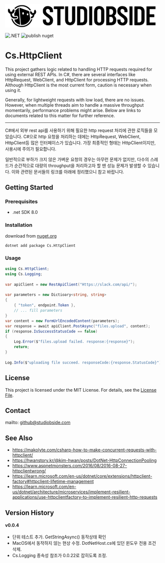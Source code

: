 ![](https://raw.githubusercontent.com/StudioBside/.github/main/Images/logo_horizontal.png)

![.NET](https://github.com/StudioBside/Cs.Logging/actions/workflows/dotnet.yml/badge.svg) ![publish nuget](https://github.com/StudioBside/StarServerEngine/actions/workflows/publish-nuget.yml/badge.svg)

# Cs.HttpClient

This project gathers logic related to handling HTTP requests required for using external REST APIs. In C#, there are several interfaces like HttpRequest, WebClient, and HttpClient for processing HTTP requests. Although HttpClient is the most current form, caution is necessary when using it.

Generally, for lightweight requests with low load, there are no issues. However, when multiple threads aim to handle a massive throughput momentarily, performance problems might arise. Below are links to documents related to this matter for further reference.
 
---

C#에서 외부 rest api를 사용하기 위해 필요한 http request 처리에 관한 로직들을 모았습니다. C#으로 http 요청을 처리하는 데에는 HttpRequest, WebClient, HttpClient등 많은 인터페이스가 있습니다. 가장 최종적인 형태는 HttpClient이지만, 사용시에 주의가 필요합니다. 

일반적으로 부하가 크지 않은 가벼운 요청의 경우는 아무런 문제가 없지만, 다수의 스레드가 순간적으로 대량의 throughput을 처리하고자 할 땐 성능 문제가 발생할 수 있습니다. 이와 관련된 문서들의 링크를 아래에 정리했으니 참고 바랍니다.

## Getting Started

### Prerequisites

- .net SDK 8.0

### Installation

download from [nuget.org](https://www.nuget.org/packages/Cs.HttpClient/)

```
dotnet add package Cs.HttpClient
```

### Usage
```csharp
using Cs.HttpClient;
using Cs.Logging;

var apiClient = new RestApiClient("Https://slack.com/api/");

var parameters = new Dictioary<string, string>
{
    { "token", endpoint.Token },
    // ... fill parameters
}
var content = new FormUrlEncodedContent(parameters);
var response = await apiClient.PostAsync("files.upload", content);
if (response.IsSuccessStatusCode == false)
{
    Log.Error($"files.upload failed. response:{response}");
    return;
}

Log.Info($"uploading file succeed. responseCode:{response.StatusCode}");
```

## License

This project is licensed under the MIT License. For details, see the [License File](../../LICENSE).

## Contact

mailto: github@studiobside.com

## See Also

* https://makolyte.com/csharp-how-to-make-concurrent-requests-with-httpclient/
* https://hwanstory.kr/@kim-hwan/posts/DotNet-HttpConnectionPooling
* https://www.aspnetmonsters.com/2016/08/2016-08-27-httpclientwrong/
* https://learn.microsoft.com/en-us/dotnet/core/extensions/httpclient-factory#httpclient-lifetime-management
* https://learn.microsoft.com/en-us/dotnet/architecture/microservices/implement-resilient-applications/use-httpclientfactory-to-implement-resilient-http-requests

## Version History

#### v0.0.4

* 단위 테스트 추가. GetStringAsync() 동작상태 확인
* MacOS에서 동작하지 않는 현상 수정. DotNetHost.cs에 있던 윈도우 전용 조건 삭제.
* Cs.Logging 종속성 참조가 0.0.22로 잡히도록 조정.